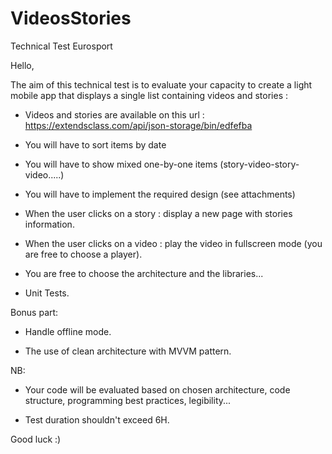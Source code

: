 # VideosStories
Technical Test Eurosport

Hello,

The aim of this technical test is to evaluate your capacity to create a light mobile app that displays a single list containing videos and stories :

- Videos and stories are available on this url : https://extendsclass.com/api/json-storage/bin/edfefba
 
- You will have to sort items by date

- You will have to show mixed one-by-one items (story-video-story-video.....)

- You will have to implement the required design (see attachments)

- When the user clicks on a story : display a new page with stories information.

- When the user clicks on a video : play the video in fullscreen mode (you are free to choose a player).

- You are free to choose the architecture and the libraries...

- Unit Tests.
	
Bonus part:

- Handle offline mode.

- The use of clean architecture with MVVM pattern.

NB:

- Your code will be evaluated based on chosen architecture, code structure, programming best practices, legibility...

- Test duration shouldn't exceed 6H.

Good luck :)
